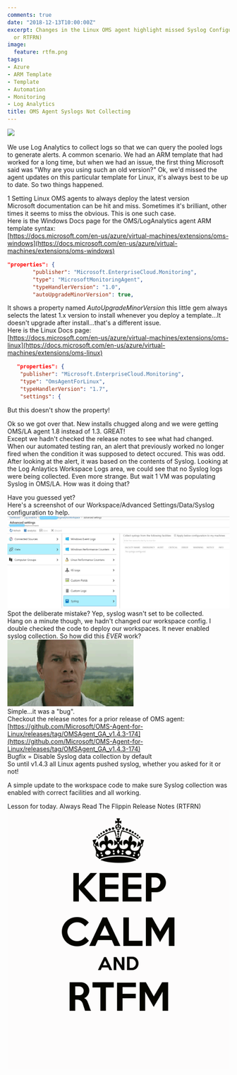 ```yaml
---
comments: true
date: "2018-12-13T10:00:00Z"
excerpt: Changes in the Linux OMS agent highlight missed Syslog Configuration (RTFM
  or RTFRN)
image:
  feature: rtfm.png
tags:
- Azure
- ARM Template
- Template
- Automation
- Monitoring
- Log Analytics
title: OMS Agent Syslogs Not Collecting
---
```


<img style="float: top;" src="https://msdnshared.blob.core.windows.net/media/2016/11/OMS-Log-Analytics-e1479220299227.png">
  
We use Log Analytics to collect logs so that we can query the pooled logs to generate alerts.  A common scenario. 
We had an ARM template that had worked for a long time, but when we had an issue, the first thing Microsoft said was "Why are you using such an old version?"
Ok, we'd missed the agent updates on this particular template for Linux, it's always best to be up to date.  So two things happened.
  
1 Setting Linux OMS agents to always deploy the latest version  
Microsoft documentation can be hit and miss.  Sometimes it's brilliant, other times it seems to miss the obvious.  This is one such case.  
Here is the Windows Docs page for the OMS/LogAnalytics agent ARM template syntax:  
[https://docs.microsoft.com/en-us/azure/virtual-machines/extensions/oms-windows](https://docs.microsoft.com/en-us/azure/virtual-machines/extensions/oms-windows)  
```JSON
"properties": {
        "publisher": "Microsoft.EnterpriseCloud.Monitoring",
        "type": "MicrosoftMonitoringAgent",
        "typeHandlerVersion": "1.0",
        "autoUpgradeMinorVersion": true,
```

It shows a property named *AutoUpgradeMinorVersion* this little gem always selects the latest 1.x version to install whenever you deploy a template...It doesn't upgrade after install...that's a different issue.  
Here is the Linux Docs page:  
[https://docs.microsoft.com/en-us/azure/virtual-machines/extensions/oms-linux](https://docs.microsoft.com/en-us/azure/virtual-machines/extensions/oms-linux)  
```JSON
   "properties": {
    "publisher": "Microsoft.EnterpriseCloud.Monitoring",
    "type": "OmsAgentForLinux",
    "typeHandlerVersion": "1.7",
    "settings": {
```

But this doesn't show the property!  
  
Ok so we got over that.  New installs chugged along and we were getting OMS/LA agent 1.8 instead of 1.3.  GREAT!  
Except we hadn't checked the release notes to see what had changed.  
When our automated testing ran, an alert that previously worked no longer fired when the condition it was supposed to detect occured.
This was odd. After looking at the alert, it was based on the contents of Syslog.  Looking at  the Log Anlaytics Workspace Logs area, we could see that no Syslog logs were being collected. Even more strange. But wait 1 VM was populating Syslog in OMS/LA.  How was it doing that?  
  
Have you guessed yet?  
Here's a screenshot of our Workspace/Advanced Settings/Data/Syslog configuration to help. <img src="/public/emptylawsyslog.jpg">
Spot the deliberate mistake? Yep, syslog wasn't set to be collected.  
Hang on a minute though, we hadn't changed our workspace config. I double checked the code to deploy our workspaces.  It never enabled syslog collection.  So how did this *EVER* work?  
<img style="float:top;" src="/public/confused.gif">  
Simple...it was a "bug".  
Checkout the release notes for a prior release of OMS agent:  
[https://github.com/Microsoft/OMS-Agent-for-Linux/releases/tag/OMSAgent_GA_v1.4.3-174](https://github.com/Microsoft/OMS-Agent-for-Linux/releases/tag/OMSAgent_GA_v1.4.3-174)  
Bugfix = Disable Syslog data collection by default  
So until v1.4.3 all Linux agents pushed syslog, whether you asked for it or not!  
    
A simple update to the workspace code to make sure Syslog collection was enabled with correct facilities and all working.

Lesson for today.  Always Read The Flippin Release Notes (RTFRN)
<img src="/public/rtfm.png">

